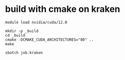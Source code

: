 # build with cmake on kraken

```shell
module load nvidia/cuda/12.0

mkdir -p _build
cd _build
cmake -DCMAKE_CUDA_ARCHITECTURES="80" ..
make

sbatch job.kraken
```
